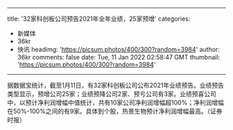 
---
title: '32家科创板公司预告2021年全年业绩，25家预增'
categories: 
 - 新媒体
 - 36kr
 - 快讯
headimg: 'https://picsum.photos/400/300?random=3984'
author: 36kr
comments: false
date: Tue, 11 Jan 2022 02:58:47 GMT
thumbnail: 'https://picsum.photos/400/300?random=3984'
---

<div>   
据数据宝统计，截至1月11日，有32家科创板公司公布2021年业绩预告。业绩预告类型显示，预增公司25家；业绩预降公司2家、预亏公司有3家。业绩预喜公司中，以预计净利润增幅中值统计，共有10家公司净利润增幅超100%；净利润增幅在50%-100%之间的有9家。具体到个股，热景生物预计净利润增幅最高。（证券时报）  
</div>
            